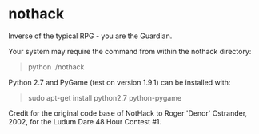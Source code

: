 # nothack
Inverse of the typical RPG - you are the Guardian.

Your system may require the command from within the nothack directory:
  > python ./nothack

Python 2.7 and PyGame (test on version 1.9.1) can be installed with:
> sudo apt-get install python2.7 python-pygame

Credit for the original code base of NotHack to Roger 'Denor' Ostrander, 2002, for the Ludum Dare 48 Hour Contest #1.
